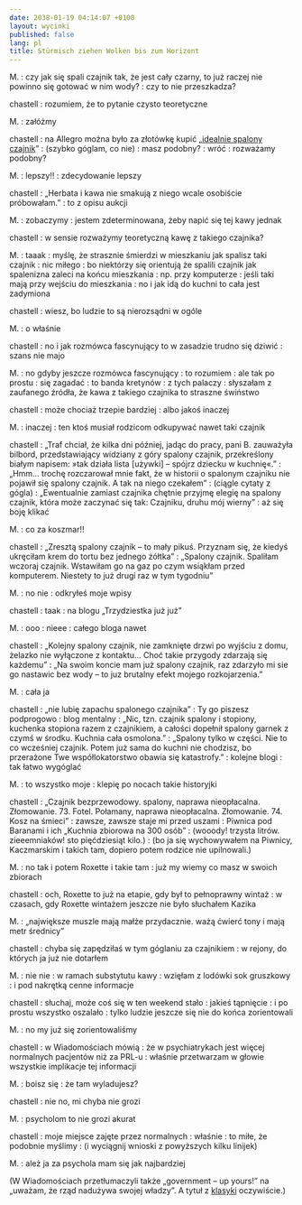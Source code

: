 ```yaml
---
date: 2038-01-19 04:14:07 +0100
layout: wycinki
published: false
lang: pl
title: Stürmisch ziehen Wolken bis zum Horizont
---
```


M.
: czy jak się spali czajnik tak, że jest cały czarny, to już raczej nie powinno się gotować w nim wody?
: czy to nie przeszkadza?

chastell
: rozumiem, że to pytanie czysto teoretyczne

M.
: załóżmy

chastell
: na Allegro można było za złotówkę kupić „[idealnie spalony czajnik](http://archiwumallegro.pl/idealnie_spalony_czajnik-141796342.html)”
: (szybko góglam, co nie)
: masz podobny?
: wróć
: rozważamy podobny?

M.
: lepszy!!
: zdecydowanie lepszy

chastell
: „Herbata i kawa nie smakują z niego wcale osobiście próbowałam.”
: to z opisu aukcji

M.
: zobaczymy
: jestem zdeterminowana, żeby napić się tej kawy jednak

chastell
: w sensie rozważymy teoretyczną kawę z takiego czajnika?

M.
: taaak
: myślę, że strasznie śmierdzi w mieszkaniu jak spalisz taki czajnik
: nic miłego
: bo niektórzy się orientują że spalili czajnik jak spalenizna zaleci na końcu mieszkania
: np. przy komputerze
: jeśli taki mają przy wejściu do mieszkania
: no i jak idą do kuchni to cała jest zadymiona

chastell
: wiesz, bo ludzie to są nierozsądni w ogóle

M.
: o właśnie

chastell
: no i jak rozmówca fascynujący to w zasadzie trudno się dziwić
: szans nie majo

M.
: no gdyby jeszcze rozmówca fascynujący
: to rozumiem
: ale tak po prostu
: się zagadać
: to banda kretynów
: z tych palaczy
: słyszałam z zaufanego źródła, że kawa z takiego czajnika to straszne świństwo

chastell
: może chociaż trzepie bardziej
: albo jakoś inaczej

M.
: inaczej
: ten ktoś musiał rodzicom odkupywać nawet taki czajnik

chastell
: „Traf chciał, że kilka dni później, jadąc do pracy, pani B. zauważyła bilbord, przedstawiający widziany z góry spalony czajnik, przekreślony białym napisem: »tak działa lista [używki] – spójrz dziecku w kuchnię«.”
: „Hmm… trochę rozczarował mnie fakt, że w historii o spalonym czajniku nie pojawił się spalony czajnik. A tak na niego czekałem”
: (ciągle cytaty z gógla)
: „Ewentualnie zamiast czajnika chętnie przyjmę elegię na spalony czajnik, która może zaczynać się tak: Czajniku, druhu mój wierny”
: aż się boję klikać

M.
: co za koszmar!!

chastell
: „Zresztą spalony czajnik – to mały pikuś. Przyznam się, że kiedyś ukręciłam krem do tortu bez jednego żółtka”
: „Spalony czajnik. Spaliłam wczoraj czajnik. Wstawiłam go na gaz po czym wsiąkłam przed komputerem. Niestety to już drugi raz w tym tygodniu”

M.
: no nie
: odkryłeś moje wpisy

chastell
: taak
: na blogu „Trzydziestka już już”

M.
: ooo
: nieee
: całego bloga nawet

chastell
: „Kolejny spalony czajnik, nie zamknięte drzwi po wyjściu z domu, żelazko nie wyłączone z kontaktu… Choć takie przygody zdarzają się każdemu”
: „Na swoim koncie mam już spalony czajnik, raz zdarzyło mi sie go nastawic bez wody – to juz brutalny efekt mojego rozkojarzenia.”

M.
: cała ja

chastell
: „nie lubię zapachu spalonego czajnika”
: Ty go piszesz podprogowo
: blog mentalny
: „Nic, tzn. czajnik spalony i stopiony, kuchenka stopiona razem z czajnikiem, a całości dopełnił spalony garnek z czymś w środku. Kuchnia cała osmolona.”
: „Spalony tylko w części. Nie to co wcześniej czajnik. Potem już sama do kuchni nie chodzisz, bo przerażone Twe współlokatorstwo obawia się katastrofy.”
: kolejne blogi
: tak łatwo wygóglać

M.
: to wszystko moje
: klepię po nocach takie historyjki

chastell
: „Czajnik bezprzewodowy. spalony, naprawa nieopłacalna. Złomowanie. 73. Fotel. Połamany, naprawa nieopłacalna. Złomowanie. 74. Kosz na śmieci”
: zawsze, zawsze staje mi przed uszami
: Piwnica pod Baranami i ich „Kuchnia zbiorowa na 300 osób”
: (wooody! trzysta litrów. zieeemniaków! sto pięćdziesiąt kilo.)
: (bo ja się wychowywałem na Piwnicy, Kaczmarskim i takich tam, dopiero potem rodzice nie upilnowali.)

M.
: no tak i potem Roxette i takie tam
: już my wiemy co masz w swoich zbiorach

chastell
: och, Roxette to już na etapie, gdy był to pełnoprawny wintaż
: w czasach, gdy Roxette wintażem jeszcze nie było słuchałem Kazika

M.
: „największe muszle mają małże przydacznie. ważą ćwierć tony i mają metr średnicy”

chastell
: chyba się zapędziłaś w tym góglaniu za czajnikiem
: w rejony, do których ja już nie dotarłem

M.
: nie nie
: w ramach substytutu kawy
: wzięłam z lodówki sok gruszkowy
: i pod nakrętką cenne informacje

chastell
: słuchaj, może coś się w ten weekend stało
: jakieś tąpnięcie
: i po prostu wszystko oszalało
: tylko ludzie jeszcze się nie do końca zorientowali

M.
: no my już się zorientowaliśmy

chastell
: w Wiadomościach mówią
: że w psychiatrykach jest więcej normalnych pacjentów niż za PRL-u
: właśnie przetwarzam w głowie wszystkie implikacje tej informacji

M.
: boisz się
: że tam wyladujesz?

chastell
: nie no, mi chyba nie grozi

M.
: psycholom to nie grozi akurat

chastell
: moje miejsce zajęte przez normalnych
: właśnie
: to miłe, że podobnie myślimy
: (i wyciągnij wnioski z powyższych kilku linijek)

M.
: ależ ja za psychola mam się jak najbardziej

(W Wiadomościach przetłumaczyli także „government – up yours!” na „uważam, że rząd nadużywa swojej władzy”. A tytuł z [klasyki](http://www.youtube.com/watch?v=s8Rq0pqGS9g 'Vier Panzersoldaten und ein Hund') oczywiście.)
